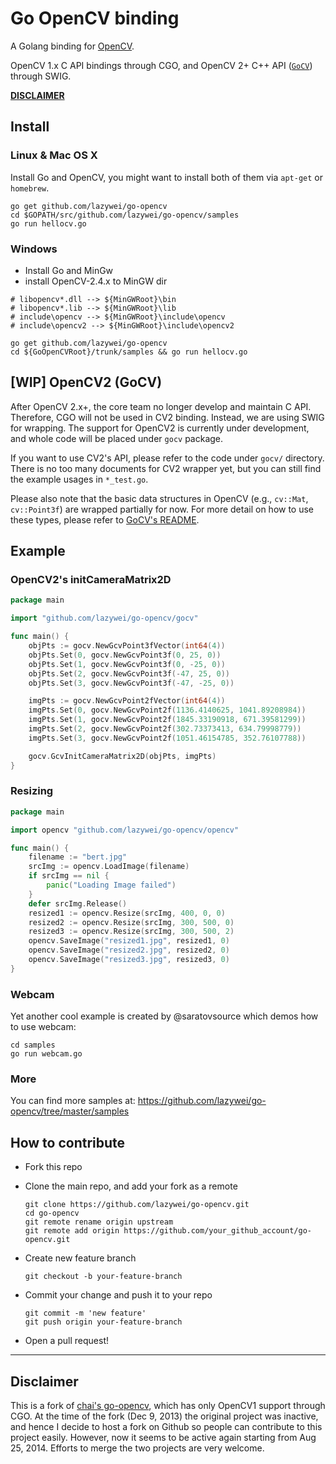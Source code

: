 Go OpenCV binding
==================

A Golang binding for [OpenCV](http://opencv.org/).

OpenCV 1.x C API bindings through CGO, and OpenCV 2+ C++ API ([`GoCV`](gocv/)) through SWIG.

[**DISCLAIMER**](https://github.com/lazywei/go-opencv#disclaimer)

## Install

### Linux & Mac OS X

Install Go and OpenCV, you might want to install both of them via `apt-get` or `homebrew`.

```
go get github.com/lazywei/go-opencv
cd $GOPATH/src/github.com/lazywei/go-opencv/samples
go run hellocv.go
```

### Windows

- Install Go and MinGw
- install OpenCV-2.4.x to MinGW dir

```
# libopencv*.dll --> ${MinGWRoot}\bin
# libopencv*.lib --> ${MinGWRoot}\lib
# include\opencv --> ${MinGWRoot}\include\opencv
# include\opencv2 --> ${MinGWRoot}\include\opencv2

go get github.com/lazywei/go-opencv
cd ${GoOpenCVRoot}/trunk/samples && go run hellocv.go
```

## [WIP] OpenCV2 (GoCV)

After OpenCV 2.x+, the core team no longer develop and maintain C API. Therefore, CGO will not be used in CV2 binding. Instead, we are using SWIG for wrapping. The support for OpenCV2 is currently under development, and whole code will be placed under `gocv` package.

If you want to use CV2's API, please refer to the code under `gocv/` directory. There is no too many documents for CV2 wrapper yet, but you can still find the example usages in `*_test.go`.

Please also note that the basic data structures in OpenCV (e.g., `cv::Mat`, `cv::Point3f`) are wrapped partially for now. For more detail on how to use these types, please refer to [GoCV's README](gocv/README.md).

## Example

### OpenCV2's initCameraMatrix2D

```go
package main

import "github.com/lazywei/go-opencv/gocv"

func main() {
	objPts := gocv.NewGcvPoint3fVector(int64(4))
	objPts.Set(0, gocv.NewGcvPoint3f(0, 25, 0))
	objPts.Set(1, gocv.NewGcvPoint3f(0, -25, 0))
	objPts.Set(2, gocv.NewGcvPoint3f(-47, 25, 0))
	objPts.Set(3, gocv.NewGcvPoint3f(-47, -25, 0))

	imgPts := gocv.NewGcvPoint2fVector(int64(4))
	imgPts.Set(0, gocv.NewGcvPoint2f(1136.4140625, 1041.89208984))
	imgPts.Set(1, gocv.NewGcvPoint2f(1845.33190918, 671.39581299))
	imgPts.Set(2, gocv.NewGcvPoint2f(302.73373413, 634.79998779))
	imgPts.Set(3, gocv.NewGcvPoint2f(1051.46154785, 352.76107788))

	gocv.GcvInitCameraMatrix2D(objPts, imgPts)
}
```


### Resizing

```go
package main

import opencv "github.com/lazywei/go-opencv/opencv"

func main() {
	filename := "bert.jpg"
	srcImg := opencv.LoadImage(filename)
	if srcImg == nil {
		panic("Loading Image failed")
	}
	defer srcImg.Release()
	resized1 := opencv.Resize(srcImg, 400, 0, 0)
	resized2 := opencv.Resize(srcImg, 300, 500, 0)
	resized3 := opencv.Resize(srcImg, 300, 500, 2)
	opencv.SaveImage("resized1.jpg", resized1, 0)
	opencv.SaveImage("resized2.jpg", resized2, 0)
	opencv.SaveImage("resized3.jpg", resized3, 0)
}
```

### Webcam

Yet another cool example is created by @saratovsource which demos how to use webcam:

```
cd samples
go run webcam.go
```

### More

You can find more samples at: https://github.com/lazywei/go-opencv/tree/master/samples

## How to contribute

- Fork this repo
- Clone the main repo, and add your fork as a remote

  ```
  git clone https://github.com/lazywei/go-opencv.git
  cd go-opencv
  git remote rename origin upstream
  git remote add origin https://github.com/your_github_account/go-opencv.git
  ```

- Create new feature branch

  ```
  git checkout -b your-feature-branch
  ```

- Commit your change and push it to your repo 

  ```
  git commit -m 'new feature'
  git push origin your-feature-branch
  ```

- Open a pull request!

-------------------

## Disclaimer

This is a fork of [chai's go-opencv](https://github.com/chai2010/opencv), which has only OpenCV1 support through CGO. At the time of the fork (Dec 9, 2013) the original project was inactive, and hence I decide to host a fork on Github so people can contribute to this project easily. However, now it seems to be active again starting from Aug 25, 2014. Efforts to merge the two projects are very welcome.

